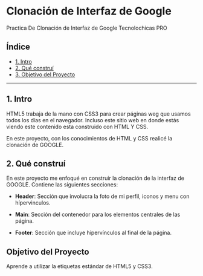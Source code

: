 # Clonación de Interfaz de Google
Practica De Clonación de Interfaz de Google  Tecnolochicas PRO
## Índice

* [1. Intro](https://github.com/andymorenosky2020/ClonacionGoogle/blob/main/README.md#1-intro) 
* [2. Qué construí](https://github.com/andymorenosky2020/ClonacionGoogle/blob/main/README.md#2-qu%C3%A9-constru%C3%AD)
*  [3. Objetivo del Proyecto](https://github.com/andymorenosky2020/ClonacionGoogle/blob/main/README.md#objetivo-del-proyecto)

****

## 1. Intro
HTML5 trabaja de la mano con CSS3 para crear páginas weg que usamos todos los días en el navegador. Incluso este sitio web en donde estás viendo este contenido esta construido con HTML Y CSS.

En  este proyecto, con los conocimientos de HTML y CSS realicé la clonación de GOOGLE.

## 2. Qué construí
En este proyecto me enfoqué en construir la clonación de la interfaz de GOOGLE. Contiene las siguientes secciones:
* **Header**: Sección que involucra la foto de mi perfil, iconos y menu con hípervinculos.

* **Main**: Sección del contenedor para los elementos centrales de las página.

* **Footer**: Sección que incluye hipervínculos al final de la página.

## Objetivo del Proyecto
Aprende a utilizar la etiquetas estándar de HTML5 y CSS3.
